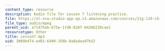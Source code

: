 ```yaml
---
content_type: resource
description: Audio file for Lesson 7 listening practice.
file: https://ol-ocw-studio-app-qa.s3.amazonaws.com/courses/21g-110-chinese-iv-streamlined-spring-2004/3069b474ed816490358b8a8adea97b52_Lesson7.mp3
file_type: audio/mpeg
parent_uid: a71475eb-b75e-1fd6-628f-04266230cae1
resourcetype: Other
title: Lesson7.mp3
uid: 3069b474-ed81-6490-358b-8a8adea97b52
---
```

